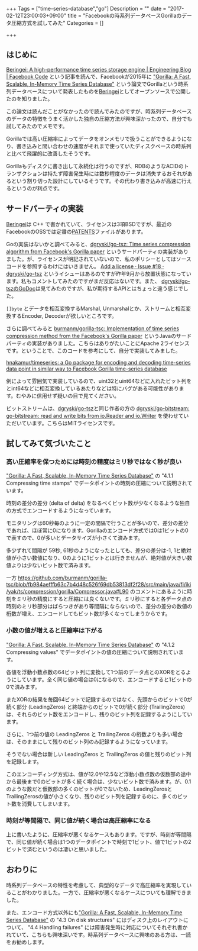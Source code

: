 +++
Tags = ["time-series-database","go"]
Description = ""
date = "2017-02-12T23:00:03+09:00"
title = "Facebookの時系列データベースGorillaのデータ圧縮方式を試してみた"
Categories = []

+++
## はじめに
[Beringei: A high-performance time series storage engine | Engineering Blog | Facebook Code](https://code.facebook.com/posts/952820474848503/beringei-a-high-performance-time-series-storage-engine/) という記事を読んで、Facebookが2015年に ["Gorilla: A Fast, Scalable, In-Memory Time Series Database"](http://www.vldb.org/pvldb/vol8/p1816-teller.pdf) という論文でGorillaという時系列データベースについて発表したものを[Beringei](https://github.com/facebookincubator/beringei)としてオープンソースで公開したのを知りました。

この論文は読んだことがなかったので読んでみたのですが、時系列データベースのデータの特徴をうまく活かした独自の圧縮方法が興味深かったので、自分でも試してみたのでメモです。

Gorillaでは高い圧縮率によってデータをオンメモリで扱うことができるようになり、書き込みと問い合わせの速度がそれまで使っていたディスクベースの時系列と比べて飛躍的に改善したそうです。

Gorillaもディスクに書き出して永続化は行うのですが、RDBのようなACIDのトランザクションは持たず障害発生時には数秒程度のデータは消失するおそれがあるという割り切った設計にしているそうです。その代わり書き込みが高速に行えるというのが利点です。

## サードパーティの実装
[Beringei](https://github.com/facebookincubator/beringei)は C++ で書かれていて、ライセンスは3項BSDですが、最近のFacebookのOSSでは定番の[PATENTS](https://github.com/facebookincubator/beringei/blob/master/PATENTS)ファイルがあります。

Goの実装はないかと調べてみると、[dgryski/go-tsz: Time series compression algorithm from Facebook's Gorilla paper](https://github.com/dgryski/go-tsz) というサードパーティの実装がありました。が、ライセンスが明記されていないので、私のポリシーとしてはソースコードを参照するわけにはいきません。 [Add a license · Issue #18 · dgryski/go-tsz](https://github.com/dgryski/go-tsz/issues/18) というイシューはあるのですが昨年9月から放置状態になっています。私もコメントしてみたのですがまだ反応はないです。また、 [dgryski/go-tszのGoDoc](https://godoc.org/github.com/dgryski/go-tsz)は見てみたのですが、私が期待するAPIとはちょっと違う感じでした。

`[]byte` とデータを相互変換するMarshal, Unmarshalとか、ストリームと相互変換するEncoder, Decoderが欲しいところです。

さらに調べてみると [burmanm/gorilla-tsc: Implementation of time series compression method from the Facebook's Gorilla paper](https://github.com/burmanm/gorilla-tsc/) というJavaのサードパーティの実装がありました。こちらはありがたいことにApache 2ライセンスです。ということで、このコードを参考にして、自分で実装してみました。

[hnakamur/timeseries: a Go package for encoding and decoding time-series data point in similar way to Facebook Gorilla time-series database](https://github.com/hnakamur/timeseries)

例によって雰囲気で実装しているので、uint32とuint64などに入れたビット列をとint64などに相互変換しているあたりなどは特にバグがある可能性があります。むやみに信用せず疑いの目で見てください。

ビットストリームは、[dgryski/go-tsz](https://github.com/dgryski/go-tsz)と同じ作者の方の [dgryski/go-bitstream: go-bitstream: read and write bits from io.Reader and io.Writer](https://github.com/dgryski/go-bitstream) を使わせていただいています。こちらはMITライセンスです。

## 試してみて気づいたこと

### 高い圧縮率を保つためには時刻の精度はミリ秒ではなく秒が良い

["Gorilla: A Fast, Scalable, In-Memory Time Series Database"](http://www.vldb.org/pvldb/vol8/p1816-teller.pdf) の "4.1.1 Compressing time stamps" でデータポイントの時刻の圧縮について説明されています。

時刻の差分の差分 (delta of delta) をなるべくビット数が少なくなるような独自の方式でエンコードするようになっています。

モニタリングは60秒毎のように一定の間隔で行うことが多いので、差分の差分であれば、ほぼ常に0になります。Gorillaのエンコード方式では0は1ビットの0で表すので、0が多いとデータサイズが小さくて済みます。

多少ずれて間隔が 59秒, 61秒のようになったとしても、差分の差分は-1, 1と絶対値が小さい数値になり、0のように1ビットとは行きませんが、絶対値が大きい数値よりは少ないビット数で済みます。

一方 https://github.com/burmanm/gorilla-tsc/blob/fb984aefffb63c7b4d48c526f69db53813df2f28/src/main/java/fi/iki/yak/ts/compression/gorilla/Compressor.java#L90 のコメントにあるように時刻をミリ秒の精度にすると圧縮には良くないです。ミリ秒にすると各データ点の時刻のミリ秒部分はばらつきがあり等間隔にならないので、差分の差分の数値の桁数が増え、エンコードしてもビット数が多くなってしまうからです。

### 小数の値が増えると圧縮率は下がる

["Gorilla: A Fast, Scalable, In-Memory Time Series Database"](http://www.vldb.org/pvldb/vol8/p1816-teller.pdf) の "4.1.2 Compressing values" でデータポイントの値の圧縮について説明されています。

各値を浮動小数点数の64ビット列に変換して1つ前のデータ点とのXORをとるようにしています。全く同じ値の場合は0になるので、エンコードすると1ビットの0で済みます。

またXORの結果を毎回64ビットで記録するのではなく、先頭からのビットで0が続く部分 (LeadingZeros) と終端からのビットで0が続く部分 (TrailingZeros) は、それらのビット数をエンコードし、残りのビット列を記録するようにしています。

さらに、1つ前の値の LeadingZeros と TrailingZeros の桁数よりも多い場合は、そのままにして残りのビット列のみ記録するようになっています。

そうでない場合は新しい LeadingZeros と TrailingZeros の値と残りのビット列を記録します。

このエンコーディング方式は、値が12.0や12.5など浮動小数点数の仮数部の途中から最後まで0のビットが多く続く場合は、少ないビット数で済みます。が、0.1 のような数だと仮数部の多くのビットが0でないため、LeadingZerosとTrailingZerosの値が小さくなり、残りのビット列を記録するのに、多くのビット数を消費してしまいます。

### 時刻が等間隔で、同じ値が続く場合は高圧縮率になる

上に書いたように、圧縮率が悪くなるケースもあります。ですが、時刻が等間隔で、同じ値が続く場合は1つのデータポイントで時刻で1ビット、値で1ビットの2ビットで済むというのは凄いと思いました。

## おわりに
時系列データベースの特性を考慮して、典型的なデータで高圧縮率を実現していることがわかりました。一方で、圧縮率が悪くなるケースについても理解できました。

また、エンコード方式以外にも["Gorilla: A Fast, Scalable, In-Memory Time Series Database"](http://www.vldb.org/pvldb/vol8/p1816-teller.pdf) の "4.3 On disk structures" にはディスク上のレイアウトについて、 "4.4 Handling failures" には障害発生時に対応についてそれぞれ書かれていて、こちらも興味深いです。時系列データベースに興味のある方は、一読をお勧めします。
